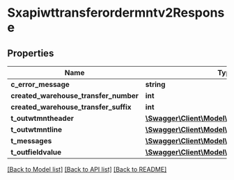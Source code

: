 # Sxapiwttransferordermntv2Response

## Properties
Name | Type | Description | Notes
------------ | ------------- | ------------- | -------------
**c_error_message** | **string** |  | [optional] 
**created_warehouse_transfer_number** | **int** |  | [optional] 
**created_warehouse_transfer_suffix** | **int** |  | [optional] 
**t_outwtmntheader** | [**\Swagger\Client\Model\TOutwtmntheaderResp**](TOutwtmntheaderResp.md) |  | [optional] 
**t_outwtmntline** | [**\Swagger\Client\Model\TOutwtmntlineResp**](TOutwtmntlineResp.md) |  | [optional] 
**t_messages** | [**\Swagger\Client\Model\TMessagesResp**](TMessagesResp.md) |  | [optional] 
**t_outfieldvalue** | [**\Swagger\Client\Model\TOutfieldvalueResp**](TOutfieldvalueResp.md) |  | [optional] 

[[Back to Model list]](../README.md#documentation-for-models) [[Back to API list]](../README.md#documentation-for-api-endpoints) [[Back to README]](../README.md)


